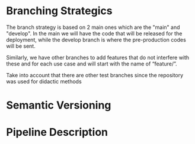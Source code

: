 # Branching Strategics 
The branch strategy is based on 2 main ones which are the "main" and "develop". In the main we will have the code that will be released for the deployment, while the develop branch is where the pre-production codes will be sent.

Similarly, we have other branches to add features that do not interfere with these and for each use case and will start with the name of “feature/<FeatureName>”.
 
Take into account that there are other test branches since the repository was used for didactic methods

# Semantic Versioning

# Pipeline Description
